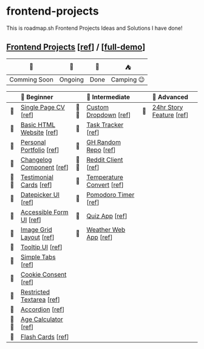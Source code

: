 # frontend-projects

This is roadmap.sh Frontend Projects Ideas and Solutions I have done!

## [Frontend Projects][Frontend Projects] [[ref][ref-frontend]] / [[full-demo][full-demo]]

|      🚩      |   🎪    |  🎉  |       ⛺       |
| :----------: | :-----: | :--: | :------------: |
| Comming Soon | Ongoing | Done | Camping :wink: |

|      | 🌱 Beginner                                                                      |      | 🍃 Intermediate                                                                      |     | 🍁 Advanced                                                             |
| :--: | :------------------------------------------------------------------------------- | :--: | :----------------------------------------------------------------------------------- | :-: | :---------------------------------------------------------------------- |
|  🎉  | [Single Page CV][demo-single-page-cv] [[ref][ref-single-page-cv]]                | 🎉⛺ | [Custom Dropdown][demo-custom-dropdown] [[ref][ref-custom-dropdown]]                 | 🎪  | [24hr Story Feature][demo-stories-feature] [[ref][ref-stories-feature]] |
|  🎉  | [Basic HTML Website][demo-basic-html-website] [[ref][ref-basic-html-website]]    |  🎉  | [Task Tracker][demo-task-tracker-js] [[ref][ref-task-tracker-js]]                    |     |
|  🎉  | [Personal Portfolio][demo-personal-portfolio] [[ref][ref-personal-portfolio]]    |  🎉  | [GH Random Repo][demo-github-random-repo] [[ref][ref-github-random-repo]]            |     |
|  🎉  | [Changelog Component][demo-changelog-component] [[ref][ref-changelog-component]] | 🎉⛺ | [Reddit Client][demo-reddit-client] [[ref][ref-reddit-client]]                       |     |
| 🎉⛺ | [Testimonial Cards][demo-testimonial-cards] [[ref][ref-testimonial-cards]]       |  🎉  | [Temperature Convert][demo-temperature-converter] [[ref][ref-temperature-converter]] |     |
|  🎉  | [Datepicker UI][demo-datepicker-ui] [[ref][ref-datepicker-ui]]                   |  🎉  | [Pomodoro Timer][demo-pomodoro-timer] [[ref][ref-pomodoro-timer]]                    |     |
|  🎉  | [Accessible Form UI][demo-accessible-form-ui] [[ref][ref-accessible-form-ui]]    |  🎉  | [Quiz App][demo-quiz-app] [[ref][ref-quiz-app]]                                      |     |
|  🎉  | [Image Grid Layout][demo-image-grid] [[ref][ref-image-grid]]                     |  🎉  | [Weather Web App][demo-weather-app] [[ref][ref-weather-app]]                         |     |
|  🎉  | [Tooltip UI][demo-tooltip-ui] [[ref][ref-tooltip-ui]]                            |      |                                                                                      |     |
|  🎉  | [Simple Tabs][demo-simple-tabs] [[ref][ref-simple-tabs]]                         |      |                                                                                      |     |
|  🎉  | [Cookie Consent][demo-cookie-consent] [[ref][ref-cookie-consent]]                |      |                                                                                      |     |
|  🎉  | [Restricted Textarea][demo-restricted-textarea] [[ref][ref-restricted-textarea]] |      |                                                                                      |     |
|  🎉  | [Accordion][demo-accordion] [[ref][ref-accordion]]                               |      |                                                                                      |     |
| 🎉⛺ | [Age Calculator][demo-age-calculator] [[ref][ref-age-calculator]]                |      |                                                                                      |     |
|  🎉  | [Flash Cards][demo-flash-cards] [[ref][ref-flash-cards]]                         |      |                                                                                      |     |

[Frontend Projects]: https://github.com/Pine1611/frontend-projects/blob/main/README.md
[ref-frontend]: https://roadmap.sh/frontend/projects
[full-demo]: https://pine1611.github.io/frontend-projects
[ref-single-page-cv]: https://roadmap.sh/projects/single-page-cv
[demo-single-page-cv]: https://pine1611.github.io/frontend-projects/01-single-page-cv/public
[ref-basic-html-website]: https://roadmap.sh/projects/basic-html-website
[demo-basic-html-website]: https://pine1611.github.io/frontend-projects/02-basic-html-website/public
[ref-personal-portfolio]: https://roadmap.sh/projects/portfolio-website
[demo-personal-portfolio]: https://pine1611.github.io/frontend-projects/03-personal-portfolio/public
[ref-changelog-component]: https://roadmap.sh/projects/changelog-component
[demo-changelog-component]: https://pine1611.github.io/frontend-projects/04-changelog-component/public
[ref-testimonial-cards]: https://roadmap.sh/projects/testimonial-cards
[demo-testimonial-cards]: https://pine1611.github.io/frontend-projects/05-testimonial-cards/public
[ref-datepicker-ui]: https://roadmap.sh/projects/datepicker-ui
[demo-datepicker-ui]: https://pine1611.github.io/frontend-projects/06-datepicker-ui/public
[ref-accessible-form-ui]: https://roadmap.sh/projects/accessible-form-ui
[demo-accessible-form-ui]: https://pine1611.github.io/frontend-projects/07-accessible-form-ui/public
[ref-image-grid]: https://roadmap.sh/projects/image-grid
[demo-image-grid]: https://pine1611.github.io/frontend-projects/08-image-grid-layout/public
[ref-tooltip-ui]: https://roadmap.sh/projects/tooltip-ui
[demo-tooltip-ui]: https://pine1611.github.io/frontend-projects/09-tooltip-ui/public
[ref-simple-tabs]: https://roadmap.sh/projects/simple-tabs
[demo-simple-tabs]: https://pine1611.github.io/frontend-projects/10-simple-tabs/public
[ref-cookie-consent]: https://roadmap.sh/projects/cookie-consent
[demo-cookie-consent]: https://pine1611.github.io/frontend-projects/11-cookie-consent/public
[ref-restricted-textarea]: https://roadmap.sh/projects/restricted-textarea
[demo-restricted-textarea]: https://pine1611.github.io/frontend-projects/12-restricted-textarea/public
[ref-accordion]: https://roadmap.sh/projects/accordion
[demo-accordion]: https://pine1611.github.io/frontend-projects/13-accordion/public
[ref-age-calculator]: https://roadmap.sh/projects/age-calculator
[demo-age-calculator]: https://pine1611.github.io/frontend-projects/14-age-calculator/public
[ref-flash-cards]: https://roadmap.sh/projects/flash-cards
[demo-flash-cards]: https://pine1611.github.io/frontend-projects/15-flash-cards/public
[ref-custom-dropdown]: https://roadmap.sh/projects/custom-dropdown
[demo-custom-dropdown]: https://pine1611.github.io/frontend-projects/16-custom-dropdown/public
[ref-task-tracker-js]: https://roadmap.sh/projects/task-tracker-js
[demo-task-tracker-js]: https://pine1611.github.io/frontend-projects/17-task-tracker/public
[ref-github-random-repo]: https://roadmap.sh/projects/github-random-repo
[demo-github-random-repo]: https://pine1611.github.io/frontend-projects/18-random-repository-gh/public
[ref-reddit-client]: https://roadmap.sh/projects/reddit-client
[demo-reddit-client]: https://pine1611.github.io/frontend-projects/19-reddit-client/public
[ref-temperature-converter]: https://roadmap.sh/projects/temperature-converter
[demo-temperature-converter]: https://pine1611.github.io/frontend-projects/20-temperature-converter/public
[ref-pomodoro-timer]: https://roadmap.sh/projects/pomodoro-timer
[demo-pomodoro-timer]: https://pine1611.github.io/frontend-projects/21-temperature-converter/public/pomodoro.html
[ref-quiz-app]: https://roadmap.sh/projects/quiz-app
[demo-quiz-app]: https://pine1611.github.io/frontend-projects/22-quiz-app/public
[ref-weather-app]: https://roadmap.sh/projects/weather-app
[demo-weather-app]: https://pine1611.github.io/frontend-projects/23-weather-app/public
[ref-stories-feature]: https://roadmap.sh/projects/stories-feature
[demo-stories-feature]: https://pine1611.github.io/frontend-projects/
